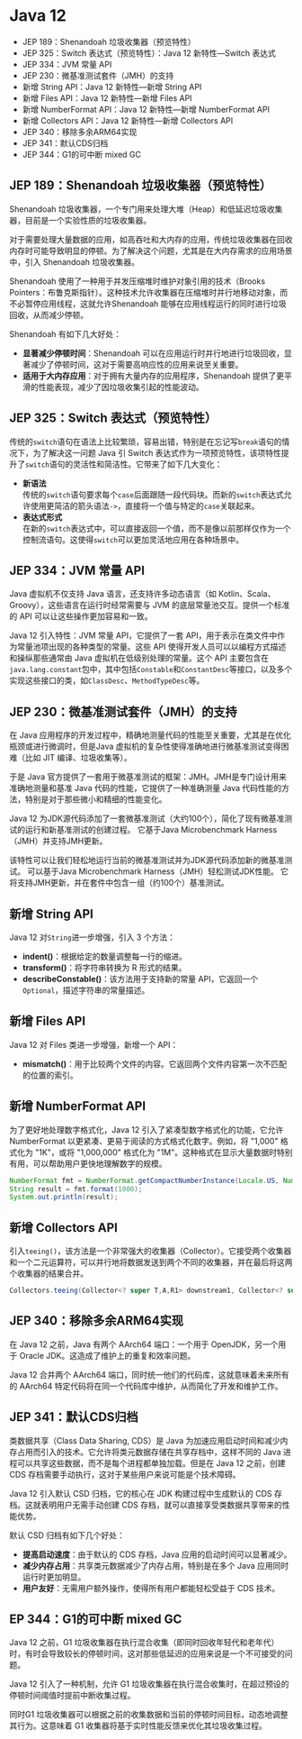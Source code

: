 # Java 12

- JEP 189：Shenandoah 垃圾收集器（预览特性）
- JEP 325：Switch 表达式（预览特性）：Java 12 新特性—Switch 表达式
- JEP 334：JVM 常量 API
- JEP 230：微基准测试套件（JMH）的支持
- 新增 String API：Java 12 新特性—新增 String API
- 新增 Files API：Java 12 新特性—新增 Files API
- 新增 NumberFormat API：Java 12 新特性—新增 NumberFormat API
- 新增 Collectors API：Java 12 新特性—新增 Collectors API
- JEP 340：移除多余ARM64实现
- JEP 341：默认CDS归档
- JEP 344：G1的可中断 mixed GC

## JEP 189：Shenandoah 垃圾收集器（预览特性）
Shenandoah 垃圾收集器，一个专门用来处理大堆（Heap）和低延迟垃圾收集器，目前是一个实验性质的垃圾收集器。

对于需要处理大量数据的应用，如高吞吐和大内存的应用，传统垃圾收集器在回收内存时可能导致明显的停顿。为了解决这个问题，尤其是在大内存需求的应用场景中，引入 Shenandoah 垃圾收集器。

Shenandoah 使用了一种用于并发压缩堆时维护对象引用的技术（Brooks Pointers：布鲁克斯指针）。这种技术允许收集器在压缩堆时并行地移动对象，而不必暂停应用线程，这就允许Shenandoah 能够在应用线程运行的同时进行垃圾回收，从而减少停顿。

Shenandoah 有如下几大好处：
- **显著减少停顿时间**：Shenandoah 可以在应用运行时并行地进行垃圾回收，显著减少了停顿时间，这对于需要高响应性的应用来说至关重要。
- **适用于大内存应用**：对于拥有大量内存的应用程序，Shenandoah 提供了更平滑的性能表现，减少了因垃圾收集引起的性能波动。

## JEP 325：Switch 表达式（预览特性）
传统的`switch`语句在语法上比较繁琐，容易出错，特别是在忘记写`break`语句的情况下，为了解决这一问题 Java 引 Switch 表达式作为一项预览特性，该项特性提升了`switch`语句的灵活性和简洁性。它带来了如下几大变化：
- **新语法**  
传统的`switch`语句要求每个`case`后面跟随一段代码块。而新的`switch`表达式允许使用更简洁的箭头语法`->`，直接将一个值与特定的`case`关联起来。
- **表达式形式**  
在新的`switch`表达式中，可以直接返回一个值，而不是像以前那样仅作为一个控制流语句。这使得`switch`可以更加灵活地应用在各种场景中。

## JEP 334：JVM 常量 API
Java 虚拟机不仅支持 Java 语言，还支持许多动态语言（如 Kotlin、Scala、Groovy），这些语言在运行时经常需要与 JVM 的底层常量池交互。提供一个标准的 API 可以让这些操作更加容易和一致。

Java 12 引入特性：JVM 常量 API，它提供了一套 API，用于表示在类文件中作为常量池项出现的各种类型的常量。这些 API 使得开发人员可以以编程方式描述和操纵那些通常由 Java 虚拟机在低级别处理的常量。这个 API 主要包含在`java.lang.constant`包中，其中包括`Constable`和`ConstantDesc`等接口，以及多个实现这些接口的类，如`ClassDesc`、`MethodTypeDesc`等。

## JEP 230：微基准测试套件（JMH）的支持
在 Java 应用程序的开发过程中，精确地测量代码的性能至关重要，尤其是在优化瓶颈或进行微调时，但是Java 虚拟机的复杂性使得准确地进行微基准测试变得困难（比如 JIT 编译、垃圾收集等）。

于是 Java 官方提供了一套用于微基准测试的框架：JMH。JMH是专门设计用来准确地测量和基准 Java 代码的性能，它提供了一种准确测量 Java 代码性能的方法，特别是对于那些微小和精细的性能变化。

Java 12 为JDK源代码添加了一套微基准测试（大约100个），简化了现有微基准测试的运行和新基准测试的创建过程。 它基于Java Microbenchmark Harness（JMH）并支持JMH更新。

该特性可以让我们轻松地运行当前的微基准测试并为JDK源代码添加新的微基准测试。 可以基于Java Microbenchmark Harness（JMH）轻松测试JDK性能。 它将支持JMH更新，并在套件中包含一组（约100个）基准测试。

## 新增 String API
Java 12 对`String`进一步增强，引入 3 个方法：
- **indent()**：根据给定的数量调整每一行的缩进。
- **transform()**：将字符串转换为 R 形式的结果。
- **describeConstable()**：该方法用于支持新的常量 API，它返回一个`Optional`，描述字符串的常量描述。

## 新增 Files API
Java 12 对 Files 类进一步增强，新增一个 API：
- **mismatch()**：用于比较两个文件的内容。它返回两个文件内容第一次不匹配的位置的索引。

## 新增 NumberFormat API
为了更好地处理数字格式化，Java 12 引入了紧凑型数字格式化的功能，它允许 NumberFormat 以更紧凑、更易于阅读的方式格式化数字。例如，将 "1,000" 格式化为 "1K"，或将 "1,000,000" 格式化为 "1M"。这种格式在显示大量数据时特别有用，可以帮助用户更快地理解数字的规模。
```java
NumberFormat fmt = NumberFormat.getCompactNumberInstance(Locale.US, NumberFormat.Style.SHORT);
String result = fmt.format(1000);
System.out.println(result);
```

## 新增 Collectors API
引入`teeing()`，该方法是一个非常强大的收集器（Collector）。它接受两个收集器和一个二元运算符，可以并行地将数据发送到两个不同的收集器，并在最后将这两个收集器的结果合并。
```java
Collectors.teeing(Collector<? super T,A,R1> downstream1, Collector<? super T,A,R2> downstream2, BiFunction<? super R1,? super R2,R> merger)
```

## JEP 340：移除多余ARM64实现
在 Java 12 之前，Java 有两个 AArch64 端口：一个用于 OpenJDK，另一个用于 Oracle JDK。这造成了维护上的重复和效率问题。

Java 12 合并两个 AArch64 端口，同时统一他们的代码库，这就意味着未来所有的 AArch64 特定代码将在同一个代码库中维护，从而简化了开发和维护工作。

## JEP 341：默认CDS归档
类数据共享（Class Data Sharing, CDS）是 Java 为加速应用启动时间和减少内存占用而引入的技术。它允许将类元数据存储在共享存档中，这样不同的 Java 进程可以共享这些数据，而不是每个进程都单独加载。但是在 Java 12 之前，创建 CDS 存档需要手动执行，这对于某些用户来说可能是个技术障碍。

Java 12 引入默认 CSD 归档，它的核心在 JDK 构建过程中生成默认的 CDS 存档。这就表明用户无需手动创建 CDS 存档，就可以直接享受类数据共享带来的性能优势。

默认 CSD 归档有如下几个好处：
- **提高启动速度**：由于默认的 CDS 存档，Java 应用的启动时间可以显著减少。
- **减少内存占用**：共享类元数据减少了内存占用，特别是在多个 Java 应用同时运行时更加明显。
- **用户友好**：无需用户额外操作，使得所有用户都能轻松受益于 CDS 技术。

## EP 344：G1的可中断 mixed GC
Java 12 之前，G1 垃圾收集器在执行混合收集（即同时回收年轻代和老年代）时，有时会导致较长的停顿时间，这对那些低延迟的应用来说是一个不可接受的问题。

Java 12 引入了一种机制，允许 G1 垃圾收集器在执行混合收集时，在超过预设的停顿时间阈值时提前中断收集过程。

同时G1 垃圾收集器可以根据之前的收集数据和当前的停顿时间目标，动态地调整其行为。这意味着 G1 收集器将基于实时性能反馈来优化其垃圾收集过程。